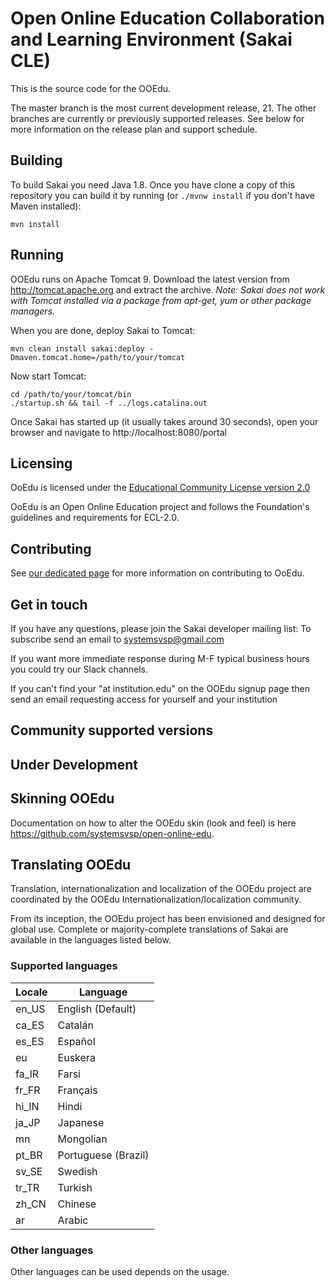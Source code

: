 # Open Online Education Collaboration and Learning Environment (Sakai CLE)

This is the source code for the OOEdu.

The master branch is the most current development release, 21.
The other branches are currently or previously supported releases. See below for more information on the release plan and support schedule.

## Building

To build Sakai you need Java 1.8. Once you have clone a copy of this repository you can
build it by running (or `./mvnw install` if you don't have Maven installed):
```
mvn install
```

## Running

OOEdu runs on Apache Tomcat 9. Download the latest version from http://tomcat.apache.org and extract the archive.
*Note: Sakai does not work with Tomcat installed via a package from apt-get, yum or other package managers.*

When you are done, deploy Sakai to Tomcat:
```
mvn clean install sakai:deploy -Dmaven.tomcat.home=/path/to/your/tomcat
```

Now start Tomcat:
```
cd /path/to/your/tomcat/bin
./startup.sh && tail -f ../logs.catalina.out
```

Once Sakai has started up (it usually takes around 30 seconds), open your browser and navigate to http://localhost:8080/portal

## Licensing

OoEdu is licensed under the [Educational Community License version 2.0](http://opensource.org/licenses/ECL-2.0) 

OoEdu is an Open Online Education project and follows the Foundation's guidelines and requirements for ECL-2.0.

## Contributing

See [our dedicated page](CONTRIBUTING.md) for more information on contributing to OoEdu.

## Get in touch
If you have any questions, please join the Sakai developer mailing list: To subscribe send an email to systemsvsp@gmail.com

If you want more immediate response during M-F typical business hours you could try our Slack channels.

If you can't find your  "at institution.edu" on the OOEdu signup page then send an email requesting access for yourself and your institution 

## Community supported versions

## Under Development

## Skinning OOEdu
Documentation on how to alter the OOEdu skin (look and feel) is here https://github.com/systemsvsp/open-online-edu.

## Translating OOEdu

Translation, internationalization and localization of the OOEdu project are coordinated by the OOEdu Internationalization/localization community. 

From its inception, the OOEdu project has been envisioned and designed for global use. Complete or majority-complete translations of Sakai are available in the languages listed below. 

### Supported languages
| Locale | Language|
| ------ | ------ |
| en_US | English (Default) |
| ca_ES | Catalán |
| es_ES | Español |
| eu | Euskera |
| fa_IR | Farsi |
| fr_FR | Français |
| hi_IN | Hindi |
| ja_JP | Japanese |
| mn | Mongolian |
| pt_BR | Portuguese (Brazil) |
| sv_SE | Swedish |
| tr_TR | Turkish |
| zh_CN | Chinese |
| ar | Arabic |

### Other languages

Other languages can be used depends on the usage.
